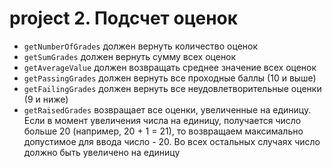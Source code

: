 # project 2. Подсчет оценок

- `getNumberOfGrades` должен вернуть количество оценок
- `getSumGrades` должен вернуть сумму всех оценок
- `getAverageValue` должен возвращать среднее значение всех оценок
- `getPassingGrades` должен вернуть все проходные баллы (10 и выше)
- `getFailingGrades` должен вернуть все неудовлетворительные оценки (9 и ниже)
- `getRaisedGrades` возвращает все оценки, увеличенные на единицу. Если в момент
  увеличения числа на единицу, получается число больше 20 (например, 20 + 1 =
  21), то возвращаем максимально допустимое для ввода число - 20. Во всех
  остальных случаях число должно быть увеличено на единицу
